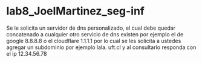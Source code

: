 # lab8_JoelMartinez_seg-inf
Se le solicita un servidor de dns personalizado, el cual debe quedar concatenado a cualquier otro servicio de dns existen por ejemplo el de google 8.8.8.8 o el cloudflare 1.1.1.1 por lo cual se les solicita a ustedes agregar un subdominio por ejemplo lala. uft.cl y al consultarlo responda con el ip 12.34.56.78
